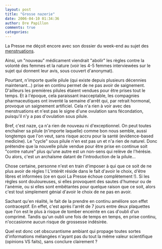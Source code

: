 ```yaml
---
layout: post
title: "Grosse nazerie"
date: 2006-04-10 01:34:36
author: Dre Papillon
comments: true
categories: 
---
```



La Presse me déçoit encore avec son dossier du week-end au sujet des [menstruations](http://www.cyberpresse.ca/article/20060409/CPACTUEL/60407114/5760/CPACTUEL).

Ainsi, un "nouveau" médicament viendrait "abolir" les règles contre la volonté des femmes et la nature (voir les 4-5 femmes interviewées sur le sujet qui donnent leur avis, sous couvert d'anonymat).

Pourtant, n'importe quelle pilule (qui existe depuis plusieurs décennies maintenant...) prise en continu permet de ne pas avoir de saignement.  D'ailleurs les premières pilules étaient vendues pour être prises tout le temps.  Et à l'époque, cela paraissant inacceptable, les compagnies pharmaceutiques ont inventé la semaine d'arrêt qui, par retrait hormonal, provoque un saignement artificiel.  Cela n'a rien à voir avec des menstruations et n'est pas le signe d'une ovulation sans fécondation, puisqu'il n'y a pas d'ovulation sous pilule.

Bref, c'est naze, ça n'a rien de nouveau ni d'exceptionnel.  On peut toutes enchaîner sa pilule (n'importe laquelle) comme bon nous semble, aussi longtemps que l'on veut, sans risque accru pour la santé (evidence-based medicine).  Le "cycle" sous pilule n'en est pas un et n'a rien de naturel.  Donc prétendre que la nouvelle pilule vendue pour être prise en continue soit "contre nature" plus qu'une autre est un non-sens qui relève de l'hérésie.  Ou alors, c'est un archaïsme datant de l'introduction de la pilule...

Chose certaine, personne n'est en train d'imposer à qui que ce soit de ne plus avoir de règles !  L'intérêt réside dans le fait d'avoir le choix, d'être libres et informées (ce en quoi La Presse échoue complètement !).  Si les règles sont douloureuses, si elles provoquent des sautes d'humeur ou de l'anémie, ou si elles sont embêtantes pour quelque raison que ce soit, alors c'est tout simplement génial d'avoir le choix de ne pas en avoir.

Sachant qu'en réalité, le fait de la prendre en continu améliore son effet contraceptif.  En effet, c'est après l'arrêt de 7 jours entre deux plaquettes que l'on est le plus à risque de tomber enceinte en cas d'oubli d'un comprimé.  Tandis qu'un oubli une fois de temps en temps, en prise continu, n'occasionne aucun risque de grossesse indésirée.

Quel est donc cet obscurantisme ambiant qui propage toutes sortes d'informations mélangées n'ayant pas du tout la même valeur scientifique (opinions VS faits), sans conclure clairement ?